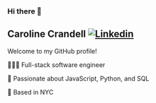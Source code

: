 ### Hi there 👋

## Caroline Crandell [![Linkedin](https://i.stack.imgur.com/gVE0j.png)](https://www.linkedin.com/in/carolinecrandell/)

Welcome to my GitHub profile!

👩🏻‍💻 Full-stack software engineer 

💛 Passionate about JavaScript, Python, and SQL

🗽 Based in NYC
